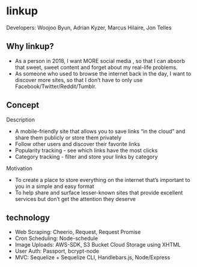 # linkup
Developers: Woojoo Byun, Adrian Kyzer, Marcus Hilaire, Jon Telles

## Why linkup?

* As a person in 2018, I want MORE social media , so that I can absorb that sweet, sweet content and forget about my real-life problems.
* As someone who used to browse the internet back in the day, I want to discover more sites, so that I don’t have to only use Facebook/Twitter/Reddit/Tumblr.

## Concept
Description
* A mobile-friendly site that allows you to save links “in the cloud” and share them publicly or store them privately
* Follow other users and discover their favorite links
* Popularity tracking - see which links have the most clicks
* Category tracking - filter and store your links by category

Motivation
* To create a place to store everything on the internet that’s important to you in a simple and easy format
* To help share and surface lesser-known sites that provide excellent services but don’t get the attention they deserve


## technology
* Web Scraping: Cheerio, Request, Request Promise
* Cron Scheduling: Node-schedule
* Image Uploads: AWS-SDK, S3 Bucket Cloud Storage using XHTML
* User Auth: Passport, bcrypt-node
* MVC: Sequelize + Sequelize CLI, Handlebars.js, Node/Express
